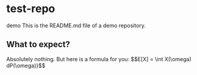 # test-repo
demo
This is the README.md file of a demo repository. 
## What to expect?
Absolutely nothing. But here is a formula for you:
$$E[X] = \int X(\omega) dP(\omega)}$$
